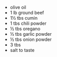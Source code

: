 - olive oil
- 1 lb ground beef
- 1½ tbs cumin
- 1 tbs chili powder
- ½ tbs oregano
- ½ tbs garlic powder
- ½ tbs onion powder
- 3 tbs
- salt to taste